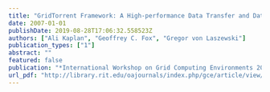```yaml
---
title: "GridTorrent Framework: A High-performance Data Transfer and Data Sharing Framework for Scientific Computing"
date: 2007-01-01
publishDate: 2019-08-28T17:06:32.558523Z
authors: ["Ali Kaplan", "Geoffrey C. Fox", "Gregor von Laszewski"]
publication_types: ["1"]
abstract: ""
featured: false
publication: "*International Workshop on Grid Computing Environments 2007 in Conjunction with SC07*"
url_pdf: "http://library.rit.edu/oajournals/index.php/gce/article/view/85/46"
---
```



